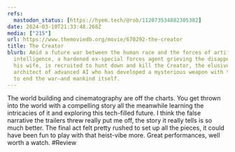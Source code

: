 ```yaml
---
refs:
  mastodon_status: [https://hyem.tech/@rob/112073534882305382]
date: 2024-03-10T21:33:48.268Z
media: ["215"]
url: https://www.themoviedb.org/movie/670292-the-creator
title: The Creator
blurb: Amid a future war between the human race and the forces of artificial
  intelligence, a hardened ex-special forces agent grieving the disappearance of
  his wife, is recruited to hunt down and kill the Creator, the elusive
  architect of advanced AI who has developed a mysterious weapon with the power
  to end the war—and mankind itself.
---
```


The world building and cinematography are off the charts. You get thrown into the world with a compelling story all the meanwhile learning the intricacies of it and exploring this tech-filled future. I think the false narrative the trailers threw really put me off, the story it really tells is so much better. The final act felt pretty rushed to set up all the pieces, it could have been fun to play with that heist-vibe more. Great performances, well worth a watch. #Review
